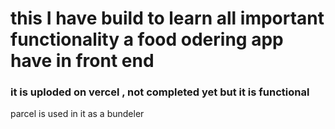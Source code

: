 # this I have build to learn all important functionality a food odering app have in front end
### it is uploded on vercel , not completed yet but it is functional
parcel is used in it as a bundeler
